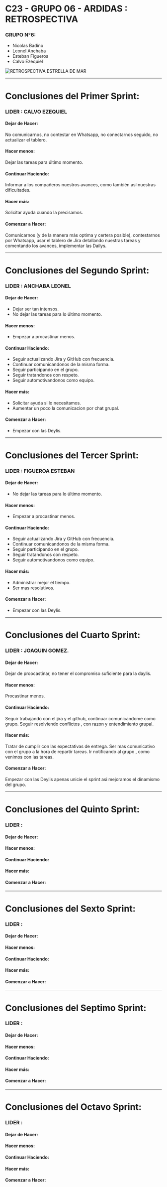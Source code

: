 # C23 - GRUPO 06 - ARDIDAS : RETROSPECTIVA

### GRUPO N°6:
* Nicolas Badino
* Leonel Anchaba
* Esteban Figueroa
* Calvo Ezequiel


![RETROSPECTIVA ESTRELLA DE MAR](https://psicologiaendesarrollo.com/wp-content/uploads/2022/07/image.png?w=1024)

________________________________________________________________
# Conclusiones del Primer Sprint:

### LIDER : CALVO EZEQUIEL

#### Dejar de Hacer:
No comunicarnos, no contestar en Whatsapp, no conectarnos seguido, no actualizar el tablero.

#### Hacer menos:
Dejar las tareas para último momento.

#### Continuar Haciendo:
Informar a los compañeros nuestros avances, como también así nuestras dificultades.

#### Hacer más:
Solicitar ayuda cuando la precisamos.

#### Comenzar a Hacer:
Comunicarnos (y de la manera más optima y certera posible), contestarnos por Whatsapp, usar el tablero de Jira detallando nuestras tareas y comentando los avances, implementar las Dailys.


_____________________________________________________________________________
# Conclusiones del Segundo Sprint:

### LIDER : ANCHABA LEONEL

#### Dejar de Hacer:
* Dejar ser tan intensos. 
* No dejar las tareas para lo último momento.

#### Hacer menos:
* Empezar a procastinar menos.

#### Continuar Haciendo:
* Seguir actualizando Jira y GitHub con frecuencia.
* Continuar comunicandonos de la misma forma.
* Seguir participando en el grupo.
* Seguir tratandonos con respeto.
* Seguir automotivandonos como equipo.

#### Hacer más:
* Solicitar ayuda si lo necesitamos.
* Aumentar un poco la comunicacion por chat grupal.


#### Comenzar a Hacer:
* Empezar con las Deylis.

_________________________________________________________
# Conclusiones del Tercer Sprint:

### LIDER : FIGUEROA ESTEBAN

#### Dejar de Hacer:
* No dejar las tareas para lo último momento.

#### Hacer menos:
* Empezar a procastinar menos.

#### Continuar Haciendo:
* Seguir actualizando Jira y GitHub con frecuencia.
* Continuar comunicandonos de la misma forma.
* Seguir participando en el grupo.
* Seguir tratandonos con respeto.
* Seguir automotivandonos como equipo.

#### Hacer más:
* Administrar mejor el tiempo.
* Ser mas resolutivos.

#### Comenzar a Hacer:
* Empezar con las Deylis.
______________________________________________________________
# Conclusiones del Cuarto Sprint:

### LIDER : JOAQUIN GOMEZ.


#### Dejar de Hacer:
Dejar de proocastinar, no tener el compromiso suficiente para la daylis.


#### Hacer menos:
Procastinar menos.

#### Continuar Haciendo: 
Seguir trabajando con el jira y el github, continuar comunicandome como grupo. 
Seguir resolviendo conflictos , con razon y entendimiento grupal.


#### Hacer más: 
Tratar de cumplir con las expectativas de entrega.
Ser mas comunicativo con el grupo a la hora de repartir tareas.
Ir notificando al grupo , como venimos con las tareas.


#### Comenzar a Hacer:
Empezar con las Deylis apenas unicie el sprint asi mejoramos el dinamismo del grupo.


______________________________________________________________
# Conclusiones del Quinto Sprint:

### LIDER : 


#### Dejar de Hacer:


#### Hacer menos:


#### Continuar Haciendo:


#### Hacer más:


#### Comenzar a Hacer:


______________________________________________________________
# Conclusiones del Sexto Sprint:

### LIDER :


#### Dejar de Hacer:


#### Hacer menos:


#### Continuar Haciendo:


#### Hacer más:


#### Comenzar a Hacer:


______________________________________________________________
# Conclusiones del Septimo Sprint:

### LIDER :


#### Dejar de Hacer:


#### Hacer menos:


#### Continuar Haciendo:


#### Hacer más:


#### Comenzar a Hacer:


______________________________________________________________
# Conclusiones del Octavo Sprint:

### LIDER :


#### Dejar de Hacer:


#### Hacer menos:


#### Continuar Haciendo:


#### Hacer más:


#### Comenzar a Hacer:


